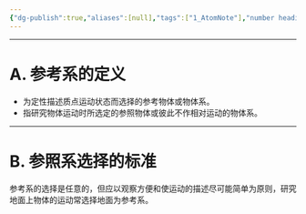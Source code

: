 ```yaml
---
{"dg-publish":true,"aliases":[null],"tags":["1_AtomNote"],"number headings":"auto, first-level 1, max 6, A.1.","Created-Date":"2022-12-26 09:13:06","Modified-Date":"2024-04-18 11:53:29","permalink":"/A01_Lessons/Aa05_大学物理/参考系/","dgPassFrontmatter":true}
---
```


---


# A. 参考系的定义

- 为定性描述质点运动状态而选择的参考物体或物体系。
- 指研究物体运动时所选定的参照物体或彼此不作相对运动的物体系。


---

# B. 参照系选择的标准
参考系的选择是任意的，但应以观察方便和使运动的描述尽可能简单为原则，研究地面上物体的运动常选择地面为参考系。